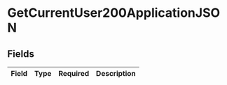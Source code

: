 # GetCurrentUser200ApplicationJSON


## Fields

| Field       | Type        | Required    | Description |
| ----------- | ----------- | ----------- | ----------- |
